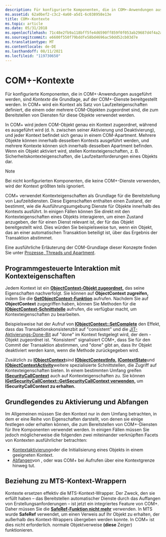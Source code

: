 ```yaml
---
description: Für konfigurierte Komponenten, die in COM+-Anwendungen ausgeführt werden, sind Kontexte die Grundlage, auf der COM+-Dienste bereitgestellt werden.
ms.assetid: 62a0bef2-c3c2-4a60-a5d1-6c038958e13e
title: COM+-Kontexte
ms.topic: article
ms.date: 05/31/2018
ms.openlocfilehash: 71c48e2fb9a118bff5fe4d6590ff859f0f053ab29687d4f4a2a070d44af37b25
ms.sourcegitcommit: e6600f550f79bddfe58bd4696ac50dd52cb03d7e
ms.translationtype: MT
ms.contentlocale: de-DE
ms.lasthandoff: 08/11/2021
ms.locfileid: "119730650"
---
```

# <a name="com-contexts"></a>COM+-Kontexte

Für konfigurierte Komponenten, die in COM+-Anwendungen ausgeführt werden, sind *Kontexte* die Grundlage, auf der COM+-Dienste bereitgestellt werden. In COM+ wird ein Kontext als Satz von Laufzeiteigenschaften definiert, die einem oder mehrere COM-Objekten zugeordnet sind, die zum Bereitstellen von Diensten für diese Objekte verwendet werden.

In COM+ wird jedem COM-Objekt genau ein Kontext zugeordnet, während es ausgeführt wird (d. h. zwischen seiner Aktivierung und Deaktivierung), und jeder Kontext befindet sich genau in einem COM-Apartment. Mehrere Objekte können innerhalb desselben Kontexts ausgeführt werden, und mehrere Kontexte können sich innerhalb desselben Apartment befinden. Wenn ein Objekt aktiviert wird, stellen Kontexteigenschaften, z. B. Sicherheitskontexteigenschaften, die Laufzeitanforderungen eines Objekts dar.

> [!Note]  
> Bei nicht konfigurierten Komponenten, die keine COM+-Dienste verwenden, wird der Kontext größten teils ignoriert.

 

COM+ verwendet Kontexteigenschaften als Grundlage für die Bereitstellung von Laufzeitdiensten. Diese Eigenschaften enthalten einen Zustand, der bestimmt, wie die Ausführungsumgebung Dienste für Objekte innerhalb des Kontexts ausführt. In einigen Fällen können Sie direkt mit den Kontexteigenschaften eines Objekts interagieren, um einen Zustand anzugeben, der für einen Dienst relevant ist, der für das Objekt bereitgestellt wird. Dies würden Sie beispielsweise tun, wenn ein Objekt, das an einer automatischen Transaktion beteiligt ist, über das Ergebnis der Transaktion abstimmet.

Eine ausführliche Erläuterung der COM-Grundlage dieser Konzepte finden Sie unter [Prozesse, Threads und Apartment](/windows/desktop/com/processes--threads--and-apartments).

## <a name="programmatic-interaction-with-context-properties"></a>Programmgesteuerte Interaktion mit Kontexteigenschaften

Jedem Kontext ist ein [**ObjectContext-Objekt zugeordnet,**](/windows/desktop/api/ComSvcs/nn-comsvcs-objectcontext) das seine Eigenschaften nachverfolgt. Sie können auf **ObjectContext zugreifen,** indem Sie die [**GetObjectContext-Funktion**](/windows/desktop/api/ComSvcs/nf-comsvcs-getobjectcontext) aufrufen. Nachdem Sie auf **ObjectContext** zugegriffen haben, können Sie Methoden für die [**IObjectContext-Schnittstelle**](/windows/desktop/api/ComSvcs/nn-comsvcs-iobjectcontext) aufrufen, die verfügbar macht, um Kontexteigenschaften zu bearbeiten.

Beispielsweise hat der Aufruf von [**IObjectContext::SetComplete**](/windows/desktop/api/ComSvcs/nf-comsvcs-iobjectcontext-setcomplete) den Effekt, dass das Transaktionskonsistenzbit auf "consistent" und die [JIT-Aktivierungs-Done-Bit](com--just-in-time-activation.md) auf "done" im Kontext festgelegt wird, der dem -Objekt zugeordnet ist. "Konsistent" signalisiert COM+, dass Sie für den Commit der Transaktion abstimmen, und "done" gibt an, dass Ihr Objekt deaktiviert werden kann, wenn die Methode zurückgegeben wird.

Zusätzlich zu [**IObjectContext**](/windows/desktop/api/ComSvcs/nn-comsvcs-iobjectcontext)sind [**IObjectContextInfo,**](/windows/desktop/api/ComSvcs/nn-comsvcs-iobjectcontextinfo) [**IContextState**](/windows/desktop/api/ComSvcs/nn-comsvcs-icontextstate)und [**IObjectContextActivity**](/windows/desktop/api/ComSvcs/nn-comsvcs-iobjectcontextactivity)weitere spezialisierte Schnittstellen, die Zugriff auf Kontexteigenschaften bieten. In einem bestimmten Umfang greifen [**ISecurityCallContext**](/windows/desktop/api/ComSvcs/nn-comsvcs-isecuritycallcontext) auch auf Kontexteigenschaften zu. Sie können [**IGetSecurityCallContext::GetSecurityCallContext verwenden,**](/windows/desktop/api/ComSvcs/nf-comsvcs-igetsecuritycallcontext-getsecuritycallcontext) um **ISecurityCallContext zu erhalten.**

## <a name="understanding-activation-and-interception"></a>Grundlegendes zu Aktivierung und Abfangen

Im Allgemeinen müssen Sie den Kontext nur in dem Umfang betrachten, in dem er eine Reihe von Eigenschaften darstellt, von denen sie einige festlegen oder erhalten können, die zum Bereitstellen von COM+-Diensten für Ihre Komponenten verwendet werden. In einigen Fällen müssen Sie jedoch möglicherweise die folgenden zwei miteinander verknüpften Facets von Kontexten ausführlicher betrachten:

-   [Kontextaktivierung](context-activation.md)oder die Initialisierung eines Objekts in einem geeigneten Kontext.
-   [Abfangen](interception-of-cross-context-calls.md)von , oder was COM+ bei Aufrufen über eine Kontextgrenze hinweg tut.

## <a name="relation-to-mts-context-wrappers"></a>Beziehung zu MTS-Kontext-Wrappern

Kontexte ersetzen effektiv die MTS-Kontext-Wrapper. Der Zweck, den sie erfüllt haben – das Bereitstellen automatischer Dienste durch das Auffangen von Erstellungsanforderungen – ist jetzt ein integriertes Feature von COM+. Daher müssen Sie die [**SafeRef-Funktion nicht mehr**](/windows/desktop/api/ComSvcs/nf-comsvcs-saferef) verwenden. In MTS wurde **SafeRef** verwendet, um einen Verweis auf Ihr Objekt zu erhalten, der außerhalb des Kontext-Wrappers übergeben werden konnte. In COM+ ist dies nicht erforderlich. normale Objektverweise **(diese** Zeiger) funktionieren.

 

 
